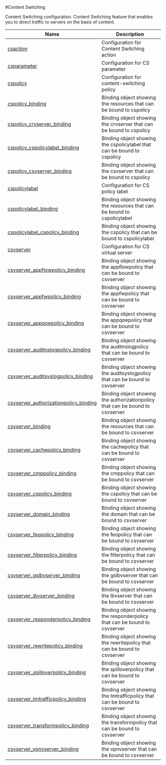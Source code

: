 #Content Switching

Content Switching configuration. Content Switching feature that enables you to direct traffic to servers on the basis of content.


<table><thead><tr><th>Name</th><th>Description</th></tr></thead><tbody><tr><td><a href="../../../configuration/content-switching/csaction/csaction">csaction</a></td><td>Configuration for Content Switching action</td><tr><tr><td><a href="../../../configuration/content-switching/csparameter/csparameter">csparameter</a></td><td>Configuration for CS parameter</td><tr><tr><td><a href="../../../configuration/content-switching/cspolicy/cspolicy">cspolicy</a></td><td>Configuration for content-switching policy</td><tr><tr><td><a href="../../../configuration/content-switching/cspolicy_binding/cspolicy_binding">cspolicy_binding</a></td><td>Binding object showing the resources that can be bound to cspolicy</td><tr><tr><td><a href="../../../configuration/content-switching/cspolicy_crvserver_binding/cspolicy_crvserver_binding">cspolicy_crvserver_binding</a></td><td>Binding object showing the crvserver that can be bound to cspolicy</td><tr><tr><td><a href="../../../configuration/content-switching/cspolicy_cspolicylabel_binding/cspolicy_cspolicylabel_binding">cspolicy_cspolicylabel_binding</a></td><td>Binding object showing the cspolicylabel that can be bound to cspolicy</td><tr><tr><td><a href="../../../configuration/content-switching/cspolicy_csvserver_binding/cspolicy_csvserver_binding">cspolicy_csvserver_binding</a></td><td>Binding object showing the csvserver that can be bound to cspolicy</td><tr><tr><td><a href="../../../configuration/content-switching/cspolicylabel/cspolicylabel">cspolicylabel</a></td><td>Configuration for CS policy label</td><tr><tr><td><a href="../../../configuration/content-switching/cspolicylabel_binding/cspolicylabel_binding">cspolicylabel_binding</a></td><td>Binding object showing the resources that can be bound to cspolicylabel</td><tr><tr><td><a href="../../../configuration/content-switching/cspolicylabel_cspolicy_binding/cspolicylabel_cspolicy_binding">cspolicylabel_cspolicy_binding</a></td><td>Binding object showing the cspolicy that can be bound to cspolicylabel</td><tr><tr><td><a href="../../../configuration/content-switching/csvserver/csvserver">csvserver</a></td><td>Configuration for CS virtual server</td><tr><tr><td><a href="../../../configuration/content-switching/csvserver_appflowpolicy_binding/csvserver_appflowpolicy_binding">csvserver_appflowpolicy_binding</a></td><td>Binding object showing the appflowpolicy that can be bound to csvserver</td><tr><tr><td><a href="../../../configuration/content-switching/csvserver_appfwpolicy_binding/csvserver_appfwpolicy_binding">csvserver_appfwpolicy_binding</a></td><td>Binding object showing the appfwpolicy that can be bound to csvserver</td><tr><tr><td><a href="../../../configuration/content-switching/csvserver_appqoepolicy_binding/csvserver_appqoepolicy_binding">csvserver_appqoepolicy_binding</a></td><td>Binding object showing the appqoepolicy that can be bound to csvserver</td><tr><tr><td><a href="../../../configuration/content-switching/csvserver_auditnslogpolicy_binding/csvserver_auditnslogpolicy_binding">csvserver_auditnslogpolicy_binding</a></td><td>Binding object showing the auditnslogpolicy that can be bound to csvserver</td><tr><tr><td><a href="../../../configuration/content-switching/csvserver_auditsyslogpolicy_binding/csvserver_auditsyslogpolicy_binding">csvserver_auditsyslogpolicy_binding</a></td><td>Binding object showing the auditsyslogpolicy that can be bound to csvserver</td><tr><tr><td><a href="../../../configuration/content-switching/csvserver_authorizationpolicy_binding/csvserver_authorizationpolicy_binding">csvserver_authorizationpolicy_binding</a></td><td>Binding object showing the authorizationpolicy that can be bound to csvserver</td><tr><tr><td><a href="../../../configuration/content-switching/csvserver_binding/csvserver_binding">csvserver_binding</a></td><td>Binding object showing the resources that can be bound to csvserver</td><tr><tr><td><a href="../../../configuration/content-switching/csvserver_cachepolicy_binding/csvserver_cachepolicy_binding">csvserver_cachepolicy_binding</a></td><td>Binding object showing the cachepolicy that can be bound to csvserver</td><tr><tr><td><a href="../../../configuration/content-switching/csvserver_cmppolicy_binding/csvserver_cmppolicy_binding">csvserver_cmppolicy_binding</a></td><td>Binding object showing the cmppolicy that can be bound to csvserver</td><tr><tr><td><a href="../../../configuration/content-switching/csvserver_cspolicy_binding/csvserver_cspolicy_binding">csvserver_cspolicy_binding</a></td><td>Binding object showing the cspolicy that can be bound to csvserver</td><tr><tr><td><a href="../../../configuration/content-switching/csvserver_domain_binding/csvserver_domain_binding">csvserver_domain_binding</a></td><td>Binding object showing the domain that can be bound to csvserver</td><tr><tr><td><a href="../../../configuration/content-switching/csvserver_feopolicy_binding/csvserver_feopolicy_binding">csvserver_feopolicy_binding</a></td><td>Binding object showing the feopolicy that can be bound to csvserver</td><tr><tr><td><a href="../../../configuration/content-switching/csvserver_filterpolicy_binding/csvserver_filterpolicy_binding">csvserver_filterpolicy_binding</a></td><td>Binding object showing the filterpolicy that can be bound to csvserver</td><tr><tr><td><a href="../../../configuration/content-switching/csvserver_gslbvserver_binding/csvserver_gslbvserver_binding">csvserver_gslbvserver_binding</a></td><td>Binding object showing the gslbvserver that can be bound to csvserver</td><tr><tr><td><a href="../../../configuration/content-switching/csvserver_lbvserver_binding/csvserver_lbvserver_binding">csvserver_lbvserver_binding</a></td><td>Binding object showing the lbvserver that can be bound to csvserver</td><tr><tr><td><a href="../../../configuration/content-switching/csvserver_responderpolicy_binding/csvserver_responderpolicy_binding">csvserver_responderpolicy_binding</a></td><td>Binding object showing the responderpolicy that can be bound to csvserver</td><tr><tr><td><a href="../../../configuration/content-switching/csvserver_rewritepolicy_binding/csvserver_rewritepolicy_binding">csvserver_rewritepolicy_binding</a></td><td>Binding object showing the rewritepolicy that can be bound to csvserver</td><tr><tr><td><a href="../../../configuration/content-switching/csvserver_spilloverpolicy_binding/csvserver_spilloverpolicy_binding">csvserver_spilloverpolicy_binding</a></td><td>Binding object showing the spilloverpolicy that can be bound to csvserver</td><tr><tr><td><a href="../../../configuration/content-switching/csvserver_tmtrafficpolicy_binding/csvserver_tmtrafficpolicy_binding">csvserver_tmtrafficpolicy_binding</a></td><td>Binding object showing the tmtrafficpolicy that can be bound to csvserver</td><tr><tr><td><a href="../../../configuration/content-switching/csvserver_transformpolicy_binding/csvserver_transformpolicy_binding">csvserver_transformpolicy_binding</a></td><td>Binding object showing the transformpolicy that can be bound to csvserver</td><tr><tr><td><a href="../../../configuration/content-switching/csvserver_vpnvserver_binding/csvserver_vpnvserver_binding">csvserver_vpnvserver_binding</a></td><td>Binding object showing the vpnvserver that can be bound to csvserver</td><tr></tbody></table>
